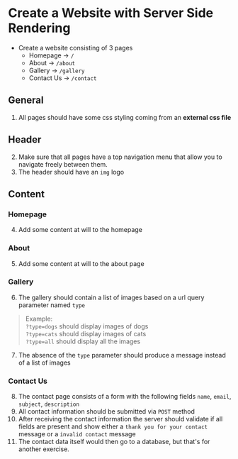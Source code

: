 # Create a Website with Server Side Rendering
* Create a website consisting of 3 pages
	* Homepage -> `/`
	* About -> `/about`
	* Gallery -> `/gallery`
	* Contact Us -> `/contact`

## General

1. All pages should have some css styling coming from an **external css file**

## Header

2. Make sure that all pages have a top navigation menu that allow you to navigate freely between them.
3. The header should have an `img` logo

## Content 
### Homepage

4. Add some content at will to the homepage

### About

5. Add some content at will to the about page

### Gallery

6. The gallery should contain a list of images based on a url query parameter named `type`

> Example:<br>
> `?type=dogs` should display images of dogs<br>
> `?type=cats` should display images of cats<br>
> `?type=all` should display all the images<br>

7. The absence of the `type` parameter should produce a message instead of a list of images

### Contact Us

8. The contact page consists of a form with the following fields `name`, `email`, `subject`, `description`
9. All contact information should be submitted via `POST` method
10. After receiving the contact information the server should validate if all fields are present and show either a `thank you for your contact` message or a `invalid contact` message
11. The contact data itself would then go to a database, but that's for another exercise.